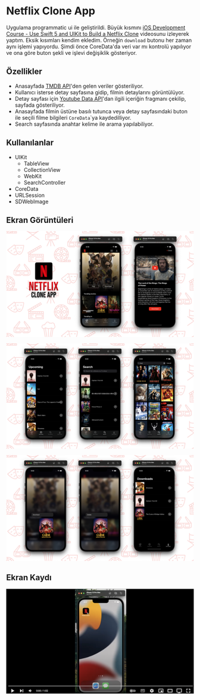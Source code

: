 # Netflix Clone App
Uygulama programmatic ui ile geliştirildi. Büyük kısmını [iOS Development Course - Use Swift 5 and UIKit to Build a Netflix Clone](https://youtu.be/KCgYDCKqato) videosunu izleyerek yaptım. Eksik kısımları kendim ekledim. Örneğin `download` butonu her zaman aynı işlemi yapıyordu. Şimdi önce CoreData'da veri var mı kontrolü yapılıyor ve ona göre buton şekli ve işlevi değişiklik gösteriyor.

## Özellikler
- Anasayfada [TMDB API](https://www.themoviedb.org)'den gelen veriler gösteriliyor.
- Kullanıcı isterse detay sayfasına gidip, filmin detaylarını görüntülüyor.
- Detay sayfası için [Youtube Data API](https://developers.google.com/youtube/v3)'dan ilgili içeriğin fragmanı çekilip, sayfada gösteriliyor.
- Anasayfada filmin üstüne basılı tutunca veya detay sayfasındaki buton ile seçili filme bilgileri `CoreData`\`ya kaydedilliyor.
- Search sayfasında anahtar kelime ile arama yapılabiliyor.

## Kullanılanlar
- UIKit
  - TableView
  - CollectionView
  - WebKit
  - SearchController
- CoreData
- URLSession
- SDWebImage

## Ekran Görüntüleri

![ss1](https://github.com/sametkoyuncu/netflix-clone-ios-uikit/blob/main/screenshots/netflixClone1.png)

![ss2](https://github.com/sametkoyuncu/netflix-clone-ios-uikit/blob/main/screenshots/netflixClone2.png)

![ss3](https://github.com/sametkoyuncu/netflix-clone-ios-uikit/blob/main/screenshots/netflixClone3.png)

## Ekran Kaydı

[![youtube-video](https://github.com/sametkoyuncu/netflix-clone-ios-uikit/blob/main/screenshots/youtube.png)](https://www.youtube.com/embed/rLWiDc0GMEo)
